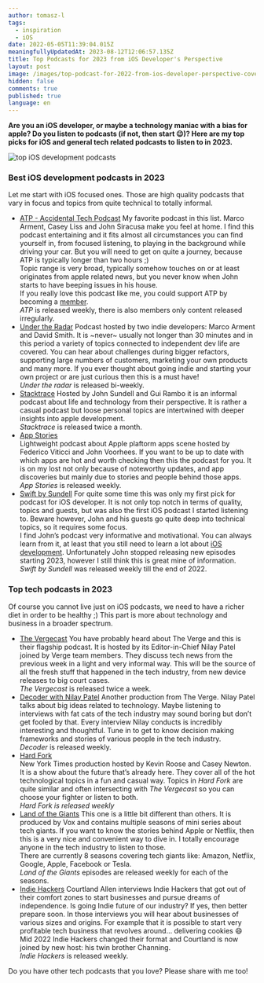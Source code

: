 ```yaml
---
author: tomasz-l
tags:
  - inspiration
  - iOS
date: 2022-05-05T11:39:04.015Z
meaningfullyUpdatedAt: 2023-08-12T12:06:57.135Z
title: Top Podcasts for 2023 from iOS Developer's Perspective
layout: post
image: /images/top-podcast-for-2022-from-ios-developer-perspective-cover.png
hidden: false
comments: true
published: true
language: en
---
```

**Are you an iOS developer, or maybe a technology maniac with a bias for apple? Do you listen to podcasts (if not, then start 😉)? Here are my top picks for iOS and general tech related podcasts to listen to in 2023.**

![top iOS development podcasts](/images/top-podcasts-from-ios-developer-perspective-cover.png)

### Best iOS development podcasts in 2023

Let me start with iOS focused ones. Those are high quality podcasts that vary in focus and topics from quite technical to totally informal.

* [ATP - Accidental Tech Podcast](https://podcasts.apple.com/pl/podcast/accidental-tech-podcast/id617416468)
  My favorite podcast in this list. Marco Arment, Casey Liss and John Siracusa make you feel at home. I find this podcast entertaining and it fits almost all circumstances you can find yourself in, from focused listening, to playing in the background while driving your car. But you will need to get on quite a journey, because ATP is typically longer than two hours ;)\
  Topic range is very broad, typically somehow touches on or at least originates from apple related news, but you never know when John starts to have beeping issues in his house.\
  If you really love this podcast like me, you could support ATP by becoming a [member](https://atp.fm/join).\
    *ATP* is released weekly, there is also members only content released irregularly.
* [Under the Radar](https://podcasts.apple.com/pl/podcast/under-the-radar/id1055685246) 
  Podcast hosted by two indie developers: Marco Arment and David Smith. It is ~never~ usually not longer than 30 minutes and in this period a variety of topics connected to independent dev life are covered. You can hear about challenges during bigger refactors, supporting large numbers of customers, marketing your own products and many more. If you ever thought about going indie and starting your own project or are just curious then this is a must have!\
    *Under the radar* is released bi-weekly.
* [Stacktrace](https://podcasts.apple.com/pl/podcast/stacktrace/id1359435443) 
  Hosted by John Sundell and Gui Rambo it is an informal podcast about life and technology from their perspective. It is rather a casual podcast but loose personal topics are intertwined with deeper insights into apple development.\
    *Stacktrace* is released twice a month.
* [App Stories](https://podcasts.apple.com/pl/podcast/appstories/id1227872143)\
  Lightweight podcast about Apple plaftorm apps scene hosted by Federico Viticci and John Voorhees. If you want to be up to date with which apps are hot and worth checking then this the podcast for you. It is on my lost not only because of noteworthy updates, and app discoveries but mainly due to stories and people behind those apps.\
  *App Stories* is released weekly.
* [Swift by Sundell](https://podcasts.apple.com/pl/podcast/swift-by-sundell/id1267161825)
  For quite some time this was only my first pick for podcast for iOS developer. It is not only top notch in terms of quality, topics and guests, but was also the first iOS podcast I started listening to. Beware however, John and his guests go quite deep into technical topics, so it requires some focus.\
  I find John’s podcast very informative and motivational. You can always learn from it, at least that you still need to learn a lot about [iOS development](/our-areas/mobile-app-development). Unfortunately John stopped releasing new episodes starting 2023, however I still think this is great mine of information.\
    *Swift by Sundell* was released weekly till the end of 2022.

### Top tech podcasts in 2023

Of course you cannot live just on iOS podcasts, we need to have a richer diet in order to be healthy ;) This part is more about technology and business in a broader spectrum.

* [The Vergecast](https://podcasts.apple.com/pl/podcast/the-vergecast/id430333725)
  You have probably heard about The Verge and this is their flagship podcast. It is hosted by its Editor-in-Chief Nilay Patel joined by Verge team members. They discuss tech news from the previous week in a light and very informal way. This will be the source of all the fresh stuff that happened in the tech industry, from new device releases to big court cases.\
    *The Vergecast* is released twice a week.
* [Decoder with Nilay Patel](https://podcasts.apple.com/pl/podcast/decoder-with-nilay-patel/id1011668648)
  Another production from The Verge. Nilay Patel talks about big ideas related to technology. Maybe listening to interviews with fat cats of the tech industry may sound boring but don’t get fooled by that. Every interview Nilay conducts is incredibly interesting and thoughtful. Tune in to get to know decision making frameworks and stories of various people in the tech industry.\
    *Decoder* is released weekly.
* [Hard Fork](https://podcasts.apple.com/us/podcast/hard-fork/id1528594034)\
  New York Times production hosted by Kevin Roose and Casey Newton. It is a show about the future that’s already here. They cover all of the hot technological topics in a fun and casual way. Topics in *Hard Fork* are quite similar and often intersecting with *The Vergecast* so you can choose your fighter or listen to both.\
  *Hard Fork is released weekly*
* [Land of the Giants](https://podcasts.apple.com/pl/podcast/land-of-the-giants/id1465767420) 
  This one is a little bit different than others. It is produced by Vox and contains multiple seasons of mini series about tech giants. If you want to know the stories behind Apple or Netflix, then this is a very nice and convenient way to dive in. I totally encourage anyone in the tech industry to listen to those.\
  There are currently 8 seasons covering tech giants like: Amazon, Netflix, Google, Apple, Facebook or Tesla.\
  *Land of the Giants* episodes are released weekly for each of the seasons.
* [Indie Hackers](https://podcasts.apple.com/pl/podcast/indie-hackers/id1206165808) 
  Courtland Allen interviews Indie Hackers that got out of their comfort zones to start businesses and pursue dreams of independence. Is going Indie future of our industry? If yes, then better prepare soon. In those interviews you will hear about businesses of various sizes and origins. For example that it is possible to start very profitable tech business that revolves around… delivering cookies 😄\
  Mid 2022 Indie Hackers changed their format and Courtland is now joined by new host: his twin brother Channing.﻿\
  *Indie Hackers* is released weekly.

Do you have other tech podcasts that you love? Please share with me too!
